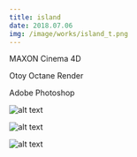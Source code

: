 ```yaml
---
title: island
date: 2018.07.06
img: /image/works/island_t.png
---
```

MAXON Cinema 4D

Otoy Octane Render

Adobe Photoshop



![alt text](http://drive.google.com/uc?export=view&id=1EHNyyXn2y_JR5WWsgbzZmJT5zvgvdcKN)

![alt text](https://drive.google.com/uc?export=view&id=1saezg7KftvI0cwjkzjFWduIu2xlOcYyA)

![alt text](https://drive.google.com/uc?export=view&id=1DS9QskwliCPCia-TXyluMF1Ec7KZueKr)